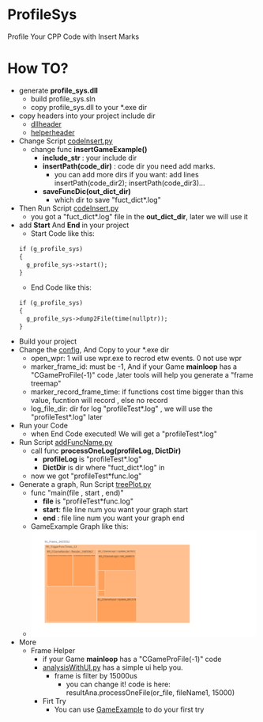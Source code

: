 # ProfileSys
 Profile Your CPP Code with Insert Marks

# How TO?
- generate **profile_sys.dll**
  - build profile_sys.sln
  - copy profile_sys.dll to your *.exe dir
- copy headers into your project include dir
  - [dllheader](./Profile/profile_sys/include/game_profile_sys.h)
  - [helperheader](./Profile/profile_sys/include/game_profile_sys_helper.h)
- Change Script [codeInsert.py](./Profile/tools/codeInsert.py)
  - change func **insertGameExample()**
    - **include_str** : your include dir 
    - **insertPath(code_dir)** : code dir you need add marks.
      - you can add more dirs if you want: add lines insertPath(code_dir2); insertPath(code_dir3)...
    - **saveFuncDic(out_dict_dir)**
      -  which dir to save "fuct_dict*.log"
 -  Then Run Script [codeInsert.py](./Profile/tools/codeInsert.py)
    -  you got a "fuct_dict*.log" file in the **out_dict_dir**, later we will use it
 -  add **Start** And **End** in your project
    -  Start Code like this:
    ```
    if (g_profile_sys)
    {
      g_profile_sys->start();
    }
    ```
    -  End Code like this:
    ```
    if (g_profile_sys)
    {
      g_profile_sys->dump2File(time(nullptr));
    }
    ```
 -  Build your project
 -  Change the [config](./Profile/profile_sys/game_profile_sys.xml), And Copy to your *.exe dir
    -  open_wpr: 1 will use wpr.exe to recrod etw events. 0 not use wpr
    -  marker_frame_id: must be -1, And if your Game **mainloop** has a "CGameProFile(-1)" code ,later tools will help you generate a "frame treemap"
    -  marker_record_frame_time: if functions cost time bigger than this value, fucntion will record , else no record
    -  log_file_dir: dir for log "profileTest*.log" , we will use the "profileTest*.log" later
 -  Run your Code
    - when End Code executed! We will get a "profileTest*.log" 
- Run Script [addFuncName.py](./Profile/tools/addFuncName.py)
  - call func **processOneLog(profileLog, DictDir)**
    - **profileLog** is "profileTest*.log"
    - **DictDir** is dir where "fuct_dict*.log" in
  - now we got "profileTest*func.log"
- Generate a graph, Run Script [treePlot.py](./Profile/tools/treePlot.py)
  - func "main(file , start , end)"
    - **file** is "profileTest*func.log"
    - **start**: file line num you want your graph start
    - **end** : file line num you want your graph end 
  - GameExample Graph like this:
  - ![Img](./Profile/profile_sys/examples/GameExample/newplot.png "1")
- More
  - Frame Helper
    - if your Game **mainloop** has a "CGameProFile(-1)" code
    - [analysisWithUI.py](./Profile/tools/analysisWithUI.py) has a simple ui help you. 
      - frame is filter by 15000us
        - you can change it! code is here: resultAna.processOneFile(or_file, fileName1, 15000)
    - Firt Try
      - You can use [GameExample](./Profile/profile_sys/examples/GameExample/GameExample.sln) to do your first try